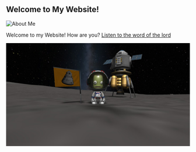 ## Welcome to My Website!

![About Me](about)

Welcome to my Website! How are you? [Listen to the word of the lord](https://www.youtube.com/watch?v=dQw4w9WgXcQ)

![Kerbal Space Program Photo](20200402143423_1.jpg)
